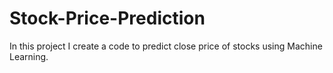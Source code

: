 # Stock-Price-Prediction

In this project I create a code to predict close price of stocks using Machine Learning.
